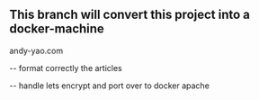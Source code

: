 ## This branch will convert this project into a docker-machine
andy-yao.com 


-- format correctly the articles

-- handle lets encrypt and port over to docker apache